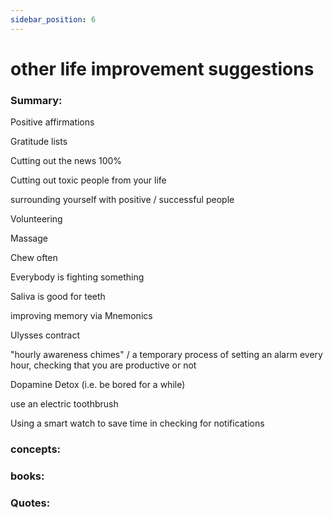 ```yaml
---
sidebar_position: 6
---
```


# other life improvement suggestions

### Summary: 

Positive affirmations

Gratitude lists

Cutting out the news 100%

Cutting out toxic people from your life

surrounding yourself with positive / successful people

Volunteering

Massage

Chew often

Everybody is fighting something

Saliva is good for teeth

improving memory via Mnemonics

Ulysses contract

"hourly awareness chimes" / a temporary process of setting an alarm
every hour, checking that you are productive or not

Dopamine Detox (i.e. be bored for a while)

use an electric toothbrush

Using a smart watch to save time in checking for notifications



### concepts:




### books:



### Quotes:



